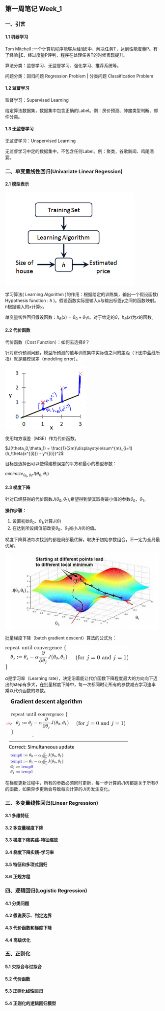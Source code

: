## 第一周笔记 Week_1

### 一、引言

#### 1.1 机器学习

Tom Mitchell :一个计算机程序能够从经验E中，解决任务T，达到性能度量P。有了经验E，经过度量P评判，程序在处理任务T的时候表现提升。

算法分类：监督学习、无监督学习、强化学习、推荐系统等。

问题分类：回归问题 Regression Problem | 分类问题 Classification Problem

#### 1.2 监督学习

监督学习：Supervised Learning

给定算法数据集，数据集中包含正确的Label。例：房价预测、肿瘤类型判断、邮件分类。

#### 1.3 无监督学习

无监督学习：Unspervised Learning

无监督学习中定的数据集中，不包含任何Label。例：聚类，谷歌新闻、鸡尾酒宴。

### 二、单变量线性回归(Univariate Linear Regession)

#### 2.1 模型表示

![hypothesis](Img/../../../Img/Hypothesis.png)

学习算法( Learning Algorithm )的作用：根据给定的训练集，输出一个假设函数( Hypothesis function : $h$ )。假设函数实际是输入$x$与输出标签$y$之间的函数映射。$h$根据输入的$x$计算$y$。

单变量线性回归假设函数：$h_\theta(x) = \theta_0 + \theta_1x$。对于给定的$\theta$，$h_\theta(x)$为$x$的函数。

#### 2.2 代价函数

代价函数（Cost Function）：如何去选择$\theta$？

针对房价预测问题，模型所预测的值与训练集中实际值之间的差距（下图中蓝线所指）就是建模误差（modeling error）。

![Cost](Img/../../../Img/Cost.png)

使用均方误差（MSE）作为代价函数。

$J(\theta_0,\theta_1) = \frac{1}{2m}\displaystyle\sum^{m}_{i=1}(h_\theta(x^{(i)}) - y^{(i)})^2$ 

目标是选择出可以使得建模误差的平方和最小的模型参数：

$minimize_{\theta_0,\theta_1}J(\theta_0,\theta_1)$

#### 2.3 梯度下降

针对已经获得的代价函数$J(\theta_0,\theta_1)$,希望得到使其取得最小值的参数$\theta_0$，$\theta_1$。

**操作步骤：**

1. 设置初始$\theta_0$、$\theta_1$,计算$J(\theta)$
2. 在达到所设阈值前改变$\theta_0$、$\theta_1$减小$J(\theta)$的值。
   
梯度下降算法每次找到的都是局部最优解，取决于初始参数组合，不一定为全局最优解。

![Gradient descent](Img/../../../Img/Gd.jpg)

批量梯度下降（batch gradient descent）算法的公式为：

![Batch Gradient Descent](Img/../../../Img/GD-2.png)

$\alpha$是学习率（Learning rate），决定沿着能让代价函数下降程度最大的方向向下迈出的step有多大，在批量梯度下降中，每一次都同时让所有的参数减去学习速率乘以代价函数的导数。

![Gradient descent](Img/../../../Img/GD-3.png)

在梯度更新过程中，所有的参数必须同时更新，每一步计算的$J(\theta)$都是关于所有$\theta$的函数，如果异步更新会导致每次计算的$J(\theta)$发生变化。


### 三、多变量线性回归(Linear Regression)

#### 3.1 多维特征

#### 3.2 多变量梯度下降

#### 3.3 梯度下降实践-特征缩放

#### 3.4 梯度下降实践-学习率

#### 3.5 特征和多项式回归

#### 3.6 正规方程

### 四、逻辑回归(Logistic Regression)

#### 4.1 分类问题

#### 4.2 假说表示、判定边界

#### 4.3 代价函数和梯度下降

#### 4.4 高级优化

### 五、正则化

#### 5.1 欠拟合与过拟合

#### 5.2 代价函数

#### 5.3 正则化线性回归

#### 5.4 正则化的逻辑回归模型